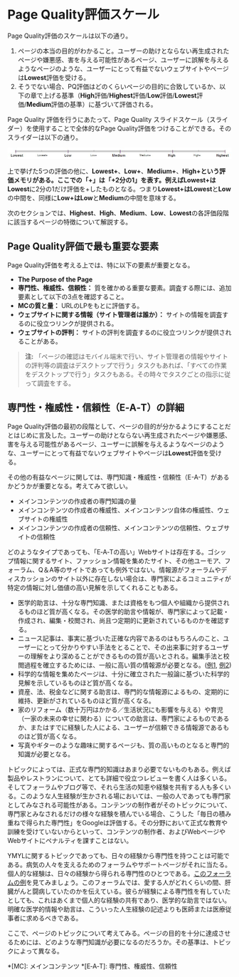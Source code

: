 # Page Quality評価スケール

Page Quality評価のスケールは以下の通り。

1. ページの本当の目的がわかること。ユーザーの助けとならない再生成されたページや嫌悪感、害を与える可能性があるページ、ユーザーに誤解を与えるようなページのような、ユーザーにとって有益でないウェブサイトやページは**Lowest**評価を受ける。
2. そうでない場合、PQ評価はどのくらいページの目的に合致しているか、以下の章で上げる基準（**High**評価/**Highest**評価/**Low**評価/**Lowest**評価/**Medium**評価の基準）に基づいて評価される。

Page Quality 評価を行うにあたって、Page Quality スライドスケール（スライダー）を使用することで全体的なPage Quality評価をつけることができる。そのスライダーは以下の通り。

![Page Quality評価スケールの画像](../images/page-quality-rating-scale.jpg)

上で挙げた5つの評価の他に、**Lowest+**、**Low+**、**Medium+**、**High+**という評価メモリがある。ここでの「+」は「+2分の1」を表す。例えば**Lowest+**は**Lowest**に2分の1だけ評価を+したものとなる。つまり**Lowest+**は**Lowest**と**Low**の中間を、同様に**Low+**は**Low**と**Medium**の中間を意味する。

次のセクションでは、**Highest**、**High**、**Medium**、**Low**、**Lowest**の各評価段階に該当するページの特徴について解説する。

## Page Quality評価で最も重要な要素

Page Quality評価を考える上では、特に以下の要素が重要となる。

- **The Purpose of the Page**
- **専門性、権威性、信頼性：** 質を確かめる重要な要素。調査する際には、追加要素として以下の3点を確認すること。
- **MCの質と量：** URLのLPをもとに評価する。
- **ウェブサイトに関する情報（サイト管理者は誰か）：** サイトの情報を調査するのに役立つリンクが提供される。
- **ウェブサイトの評判：** サイトの評判を調査するのに役立つリンクが提供されることがある。

> **注:** 「ページの確認はモバイル端末で行い、サイト管理者の情報やサイトの評判等の調査はデスクトップで行う」タスクもあれば、「すべての作業をデスクトップで行う」タスクもある。その時々でタスクごとの指示に従って調査をする。

## 専門性・権威性・信頼性（E‑A‑T）の詳細

Page Quality評価の最初の段階として、ページの目的が分かるようにすることだとはじめに言及した。ユーザーの助けとならない再生成されたページや嫌悪感、害を与える可能性があるページ、ユーザーに誤解を与えるようなページのような、ユーザーにとって有益でないウェブサイトやページは**Lowest**評価を受ける。

その他の有益なページに関しては、専門知識・権威性・信頼性（E-A-T）があるかどうかが重要となる。考えてみて欲しい。

- メインコンテンツの作成者の専門知識の量
- メインコンテンツの作成者の権威性、メインコンテンツ自体の権威性、ウェブサイトの権威性
- メインコンテンツの作成者の信頼性、メインコンテンツの信頼性、ウェブサイトの信頼性

どのようなタイプであっても、「E‑A‑Tの高い」Webサイトは存在する。ゴシップ情報に関するサイト、ファッション情報を集めたサイト、その他ユーモア、フォーラム、Q＆A等のサイトであっても例外ではない。情報源がフォーラムやディスカッションのサイト以外に存在しない場合は、専門家によるコミュニティが特定の情報に対し価値の高い見解を示してくれることもある。

- 医学的助言は、十分な専門知識、または資格をもつ個人や組織から提供されるものほど質が高くなる。その医学的助言や情報が、専門家によって記載・作成され、編集・校閲され、尚且つ定期的に更新されているものかを確認する。
- ニュース記事は、事実に基づいた正確な内容であるのはもちろんのこと、ユーザーにとって分かりやすい手法をとることで、その出来事に対するユーザーの理解をより深めることができるものの質が高いとされる。編集手法と校閲過程を確立するためには、一般に高い質の情報源が必要となる。([例1](https://static.googleusercontent.com/media/www.google.com/en//insidesearch/howsearchworks/assets/GG/news-editorial-policy1.jpg), [例2](https://static.googleusercontent.com/media/www.google.com/en//insidesearch/howsearchworks/assets/GG/news-editorial-policy2.jpg))
- 科学的な情報を集めたページは、十分に確立された一般論に基づいた科学的見解を示しているものほど質が高くなる。
- 資産、法、税金などに関する助言は、専門的な情報源によるもの、定期的に維持、更新がされているものほど質が高くなる。
- 家のリフォーム（数十万円はかかる／生活状況にも影響を与える）や育児（一家の未来の幸せに関わる）についての助言は、専門家によるものであるか、またはすでに経験した人による、ユーザーが信頼できる情報源であるものほど質が高くなる。
- 写真やギターのような趣味に関するページも、質の高いものとなると専門的知識が必要となる。

トピックによっては、正式な専門的知識はあまり必要でないものもある。例えば製品やレストランについて、とても詳細で役立つレビューを書く人は多くいる。そしてフォーラムやブログ等で、それら生活の知恵や経験を共有する人も多くいる。このような人生経験が生かされる場においては、一般の人であっても専門家としてみなされる可能性がある。コンテンツの制作者がそのトピックについて、専門家とみなされるだけの様々な経験を積んでいる場合、こうした「毎日の積み重ねで得られた専門性」をGoogleは評価する。その分野において正式な教育や訓練を受けていないからといって、コンテンツの制作者、およびWebページやWebサイトにペナルティを課すことはない。

YMYLに関するトピックであっても、日々の経験から専門性を持つことは可能である。病気の人々を支えるためのフォーラムやサポートページがそれに当たる。個人的な経験は、日々の経験から得られる専門性のひとつである。[このフォーラムの例](https://static.googleusercontent.com/media/www.google.com/en//insidesearch/howsearchworks/assets/GG/CancerCompass.jpg)を見てみましょう。このフォーラムでは、愛する人がどれくらいの間、肝臓がんと闘病していたのかを伝えている。彼らが経験による専門性を有していたとしても、これはあくまで個人的な経験の共有であり、医学的な助言ではない。明確な医学的情報や助言は、こういった人生経験の記述よりも医師または医療従事者に求めるべきである。

ここで、ページのトピックについて考えてみる。ページの目的を十分に達成させるためには、どのような専門知識が必要になるのだろうか。その基準は、トピックによって異なる。

*[MC]: メインコンテンツ
*[E‑A‑T]: 専門性、権威性、信頼性
